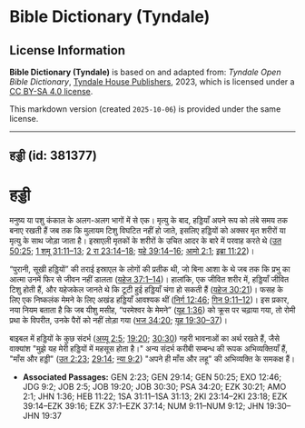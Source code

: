 # Bible Dictionary (Tyndale)

## License Information

**Bible Dictionary (Tyndale)** is based on and adapted from: _Tyndale Open Bible Dictionary_, [Tyndale House Publishers](https://tyndaleopenresources.com/), 2023, which is licensed under a [CC BY-SA 4.0 license](https://creativecommons.org/licenses/by-sa/4.0/legalcode.en).

This markdown version (created `2025-10-06`) is provided under the same license.



--------------------------------

## हड्डी (id: 381377)

हड्डी
=====

मनुष्य या पशु कंकाल के अलग\-अलग भागों में से एक। मृत्यु के बाद, हड्डियाँ अपने रूप को लंबे समय तक बनाए रखती हैं जब तक कि मुलायम टिशु विघटित नहीं हो जाते, इसलिए हड्डियों को अक्सर मृत शरीरों या मृत्यु के साथ जोड़ा जाता है। इस्राएली मृतकों के शरीरों के उचित आदर के बारे में परवाह करते थे ([उत 50:25](https://ref.ly/Gen50:25); [1 शमू 31:11–13](https://ref.ly/1Sam31:11-1Sam31:13); [2 रा 23:14–18](https://ref.ly/2Kgs23:14-2Kgs23:18); [यहे 39:14–16](https://ref.ly/Ezek39:14-Ezek39:16); [आमो 2:1](https://ref.ly/Amos2:1); [इब्रा 11:22](https://ref.ly/Heb11:22))।

“पुरानी, सूखी हड्डियों” की तराई इस्राएल के लोगों की प्रतीक थी, जो बिना आशा के थे जब तक कि प्रभु का आत्मा उनमें फिर से जीवन नहीं डालता ([यहेज 37:1–14](https://ref.ly/Ezek37:1-Ezek37:14))। हालांकि, एक जीवित शरीर में, हड्डियाँ जीवित टिशु होती हैं, और यहेजकेल जानते थे कि टूटी हुई हड्डियाँ चंगा हो सकती हैं ([यहेज 30:21](https://ref.ly/Ezek30:21))। फसह के लिए एक निष्कलंक मेमने के लिए अखंड हड्डियाँ आवश्यक थीं ([निर्ग 12:46](https://ref.ly/Exod12:46); [गिन 9:11–12](https://ref.ly/Num9:11-Num9:12))। इस प्रकार, नया नियम बताता है कि जब यीशु मसीह, “परमेश्वर के मेमने” ([यूह 1:36](https://ref.ly/John1:36)) को क्रूस पर चढ़ाया गया, तो रोमी प्रथा के विपरीत, उनके पैरों को नहीं तोड़ा गया ([भज 34:20](https://ref.ly/Ps34:20); [यूह 19:30–37](https://ref.ly/John19:30-John19:37))।

बाइबल में हड्डियों के कुछ संदर्भ ([अय्यू 2:5](https://ref.ly/Job2:5); [19:20](https://ref.ly/Job19:20); [30:30](https://ref.ly/Job30:30)) गहरी भावनाओं का अर्थ रखते हैं, जैसे वाक्यांश "मुझे यह मेरी हड्डियों में महसूस होता है।" अन्य संदर्भ करीबी सम्बन्ध की रूपक अभिव्यक्तियाँ हैं, "माँस और हड्डी" ([उत 2:23](https://ref.ly/Gen2:23); [29:14](https://ref.ly/Gen29:14); [न्या 9:2](https://ref.ly/Judg9:2)) "अपने ही माँस और लहू" की अभिव्यक्ति के समकक्ष हैं।

* **Associated Passages:** GEN 2:23; GEN 29:14; GEN 50:25; EXO 12:46; JDG 9:2; JOB 2:5; JOB 19:20; JOB 30:30; PSA 34:20; EZK 30:21; AMO 2:1; JHN 1:36; HEB 11:22; 1SA 31:11–1SA 31:13; 2KI 23:14–2KI 23:18; EZK 39:14–EZK 39:16; EZK 37:1–EZK 37:14; NUM 9:11–NUM 9:12; JHN 19:30–JHN 19:37

